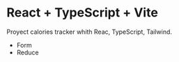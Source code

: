# React + TypeScript + Vite

Proyect  calories tracker whith Reac, TypeScript, Tailwind.

- Form
- Reduce